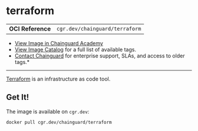 <!--monopod:start-->
# terraform
| | |
| - | - |
| **OCI Reference** | `cgr.dev/chainguard/terraform` |


* [View Image in Chainguard Academy](https://edu.chainguard.dev/chainguard/chainguard-images/reference/terraform/overview/)
* [View Image Catalog](https://console.enforce.dev/images/catalog) for a full list of available tags.
* [Contact Chainguard](https://www.chainguard.dev/chainguard-images) for enterprise support, SLAs, and access to older tags.*

---
<!--monopod:end-->

[Terraform](https://github.com/hashicorp/terraform) is an infrastructure as code tool.

## Get It!

The image is available on `cgr.dev`:

```
docker pull cgr.dev/chainguard/terraform
```

<!--body:start-->
<!--body:end-->